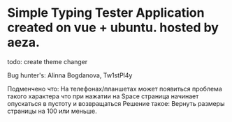 # Simple Typing Tester Application created on vue + ubuntu. hosted by aeza.

todo: create theme changer

Bug hunter's: Alinna Bogdanova, Tw1stPl4y

Подменчено что:
На телефонах/планшетах может появиться проблема такого характера что при нажатии на Space страница начинает опускаться в пустоту и возвращаться
Решение такое:
Вернуть размеры страницы на 100 или меньше.